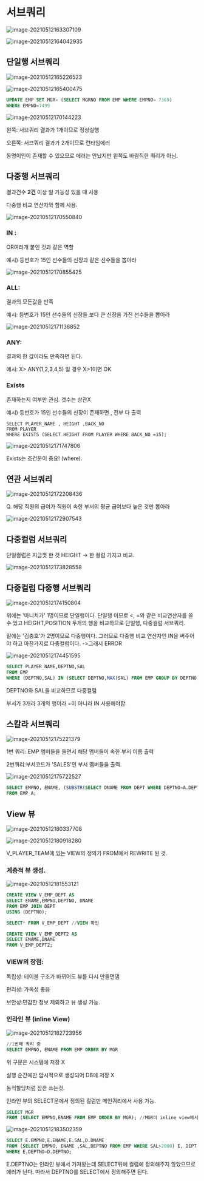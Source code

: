 # 서브쿼리

![image-20210512163307109](https://user-images.githubusercontent.com/77804950/117957834-669ba300-b355-11eb-907a-be1e487f92ed.png)

![image-20210512164042935](https://user-images.githubusercontent.com/77804950/117957850-6ac7c080-b355-11eb-881c-1c3220db80c4.png)

## 단일행 서브쿼리

![image-20210512165226523](C:\Users\hoonveloper\AppData\Roaming\Typora\typora-user-images\image-20210512165226523.png)

![image-20210512165400475](https://user-images.githubusercontent.com/77804950/117957883-731ffb80-b355-11eb-88b2-507375cae225.png)

```sql
UPDATE EMP SET MGR= (SELECT MGRNO FROM EMP WHERE EMPNO= 7369)
WHERE EMPNO=7499
```

![image-20210512170144223](https://user-images.githubusercontent.com/77804950/117957900-761aec00-b355-11eb-9bf4-54c2cbe0dc91.png)

왼쪽: 서브쿼리 결과가 1개이므로 정상실행

오른쪽: 서브쿼리 결과가 2개이므로 런타임에러

동명이인이 존재할 수 있으므로 에러는 안났지만 왼쪽도 바람직한 쿼리가 아님. 

## 다중행 서브쿼리

결과건수 **2건** 이상 일 가능성 있을 때 사용

다중행 비교 연산자와 함께 사용.

![image-20210512170550840](https://user-images.githubusercontent.com/77804950/117957904-774c1900-b355-11eb-864b-bdebddb31dc8.png)

### IN :

 OR여러개 붙인 것과 같은 역할

예시) 등번호가 15인 선수들의 신장과 같은 선수들을 뽑아라

![image-20210512170855425](https://user-images.githubusercontent.com/77804950/117957914-79ae7300-b355-11eb-996d-0c680da56902.png)

### ALL: 

결과의 모든값을 만족

예시: 등번호가 15인 선수들의 신장들 보다 큰 신장을 가진 선수들을 뽑아라 

![image-20210512171136852](https://user-images.githubusercontent.com/77804950/117958407-f04b7080-b355-11eb-9c7d-0d2c51bf5287.png)

### ANY: 

결과의 한 값이라도 만족하면 된다.

예시:  X> ANY(1,2,3,4,5) 일 경우 X>1이면 OK



### Exists

존재하는지 여부만 관심. 갯수는 상관X

예시) 등번호가 15인 선수들의 신장이 존재하면 , 전부 다 출력 

```
SELECT PLAYER_NAME , HEIGHT ,BACK_NO
FROM PLAYER
WHERE EXISTS (SELECT HEIGHT FROM PLAYER WHERE BACK_NO =15);
```

![image-20210512171747806](https://user-images.githubusercontent.com/77804950/117958415-f17c9d80-b355-11eb-8323-2929bd886227.png)

Exists는 조건문이 중요! (where).

## 연관 서브쿼리

![image-20210512172208436](https://user-images.githubusercontent.com/77804950/117958427-f5102480-b355-11eb-8735-cfc34de84ffc.png)

Q. 해당 직원의 급여가 직원이 속한 부서의 평균 급여보다 높은 것만 뽑아라

![image-20210512172907543](https://user-images.githubusercontent.com/77804950/117958431-f6415180-b355-11eb-8583-2cddbaf937b4.png)

## 다중컬럼 서브쿼리

단일컬럼은 지금껏 한 것 HEIGHT -> 한 컬럼 가지고 비교.

![image-20210512173828558](https://user-images.githubusercontent.com/77804950/117958434-f6d9e800-b355-11eb-85b3-39ba85057d14.png)

 

## 다중컬럼 다중행 서브쿼리

![image-20210512174150804](https://user-images.githubusercontent.com/77804950/117958470-035e4080-b356-11eb-82d3-5fd646bbe8e7.png)

위에는 '마니치가' 1명이므로 단일행이다. 단일행 이므로 <, =와 같은 비교연산자를 쓸 수 있고 HEIGHT,POSITION 두개의 행을 비교하므로 단일행, 다중컬럼 서브쿼리.

밑에는 '김충호'가 2명이므로 다중행이다. 그러므로 다중행 비교 연산자인 IN을 써주어야 하고 마찬가지로 다중컬럼이다. ->그래서 ERROR

![image-20210512174451595](https://user-images.githubusercontent.com/77804950/117958478-048f6d80-b356-11eb-8b88-679daac15868.png)

```sql
SELECT PLAYER_NAME,DEPTNO,SAL
FROM EMP
WHERE (DEPTNO,SAL) IN (SELECT DEPTNO,MAX(SAL) FROM EMP GROUP BY DEPTNO);
```

DEPTNO와 SAL을 비교하므로 다중컬럼

부서가 3개라 3개의 행이라 =이 아니라 IN 사용해야함.

## 스칼라 서브쿼리

![image-20210512175221379](https://user-images.githubusercontent.com/77804950/117958480-05280400-b356-11eb-95b0-6a0b715176d3.png)

1번 쿼리: EMP 멤버들을 돌면서 해당 멤버들이 속한 부서 이름 출력

2번쿼리:부서코드가 'SALES'인 부서 멤버들을 출력.



![image-20210512175722527](https://user-images.githubusercontent.com/77804950/117958483-05c09a80-b356-11eb-8a0c-8874cf0dd912.png)

```sql
SELECT EMPNO, ENAME, (SUBSTR(SELECT DNAME FROM DEPT WHERE DEPTNO=A.DEPTNO),1,3) D_NAME
FROM EMP A;

```

## View 뷰 

![image-20210512180337708](https://user-images.githubusercontent.com/77804950/117958486-05c09a80-b356-11eb-94dd-d9ff48c395d9.png)

![image-20210512180918280](https://user-images.githubusercontent.com/77804950/117958903-74055d00-b356-11eb-9974-5f0adaed8865.png)

V_PLAYER_TEAM에 있는 VIEW의 정의가 FROM에서 REWRITE 된 것.



###  계층적 뷰 생성.

![image-20210512181553121](https://user-images.githubusercontent.com/77804950/117958905-749df380-b356-11eb-8885-0565601fc1ba.png)

```sql
CREATE VIEW V_EMP_DEPT AS 
SELECT ENAME,EMPNO,DEPTNO, DNAME 
FROM EMP JOIN DEPT
USING (DEPTNO);

SELECT* FROM V_EMP_DEPT //VIEW 확인

CREATE VIEW V_EMP_DEPT2 AS
SELECT ENAME,DNAME 
FROM V_EMP_DEPT2;

```

### VIEW의 장점: 

독립성: 테이블 구조가 바뀌어도 뷰를 다시 만들면댐

편리성: 가독성 좋음

보안성:민감한 정보 제외하고 뷰 생성 가능.

### 인라인 뷰 (inline View)

![image-20210512182723956](https://user-images.githubusercontent.com/77804950/117958911-75368a00-b356-11eb-836e-e8a763f5c51b.png)

```sql
//1번째 쿼리 중
SELECT EMPNO, ENAME FROM EMP ORDER BY MGR
```

위 구문은 시스템에 저장 X

실행 순간에만 암시적으로 생성되어 DB에 저장 X

동적할당처럼 잠깐 쓰는것.

인라인 뷰의 SELECT문에서 정의된 컬럼만 메인쿼리에서 사용 가능. 

```sql
SELECT MGR
FROM (SELECT EMPNO,ENAME FROM EMP ORDER BY MGR); //MGR이 inline view에서 정의되지 않아서 메인쿼리에서 사용 불가
```

![image-20210512183502359](https://user-images.githubusercontent.com/77804950/117958914-75cf2080-b356-11eb-9101-336ccb42a875.png)

```sql
SELECT E.EMPNO,E.ENAME,E.SAL,D.DNAME 
FROM (SELECT EMPNO, ENAME ,SAL,DEPTNO FROM EMP WHERE SAL>2000) E, DEPT D
WHERE E.DEPTNO=D.DEPTNO;
```

E.DEPTNO는 인라인 뷰에서 가져왔는데 SELECT뒤에 컬럼에 정의해주지 않았으므로 에러가 난다. 따라서 DEPTNO를 SELECT에서 정의해주면 된다.

